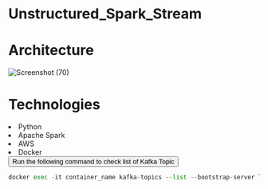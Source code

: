 # Unstructured_Spark_Stream

# Architecture
![Screenshot (70)](https://github.com/adunajiye/Unstructured_Spark_Stream/assets/80220180/a7b2b7b7-bc76-4344-a3bc-ab85dc942aad)


# Technologies

<li>Python</li>
<li>Apache Spark</li>
<li>AWS</li>
<li>Docker</li>

<div class="code-container">
  <button class="copy-button" data-clipboard-target="#example-code">Run the following command to check list of Kafka Topic</button>

  ```python
  docker exec -it container_name kafka-topics --list --bootstrap-server localhost:9092
 ```


